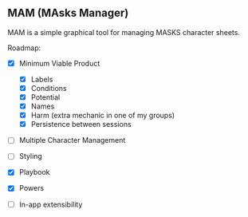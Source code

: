 MAM (MAsks Manager)
----

MAM is a simple graphical tool for managing MASKS character sheets.

Roadmap:
- [x] Minimum Viable Product
  - [x] Labels
  - [x] Conditions
  - [x] Potential
  - [x] Names
  - [x] Harm (extra mechanic in one of my groups)
  - [x] Persistence between sessions
- [ ] Multiple Character Management
- [ ] Styling
- [x] Playbook
- [x] Powers
- [ ] In-app extensibility

